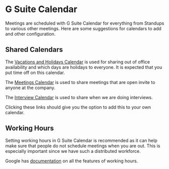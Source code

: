 # G Suite Calendar

Meetings are scheduled with G Suite Calendar for everything from Standups to
various other meetings. Here are some suggestions for calendars to add and
other configuration.

## Shared Calendars

The [Vacations and Holidays Calendar][0] is used for sharing out of office
availability and which days are holidays to everyone. It is expected that you
put time off on this calendar.

The [Meetings Calendar][1] is used to share meetings that are open invite to
anyone at the company.

The [Interview Calendar][2] is  used to share when we are doing interviews.

Clicking these links should give you the option to add this to your own
calendar.

[0]: https://calendar.google.com/calendar/u/0?cid=Y184Y3U0ZmdtZDQxa3Rnc3EycmM2aDdiZnZtc0Bncm91cC5jYWxlbmRhci5nb29nbGUuY29t
[1]: https://calendar.google.com/calendar/u/0?cid=Y19xdmJlODJyODI0NWhzZzVhNTA5aWpzMHBwMEBncm91cC5jYWxlbmRhci5nb29nbGUuY29t
[2]: https://calendar.google.com/calendar/u/0?cid=Y180NmIxcGJhdXAzbGo4cmQ3YjVvMzc0djA4Z0Bncm91cC5jYWxlbmRhci5nb29nbGUuY29t

## Working Hours

Setting working hours in G Suite Calendar is recommended as it can help make
sure that people do not schedule meetings when you are out. This is especially
important since we have such a distributed workforce.

Google has [documentation][3] on all the features of working hours.

[3]: https://support.google.com/calendar/answer/7638168
